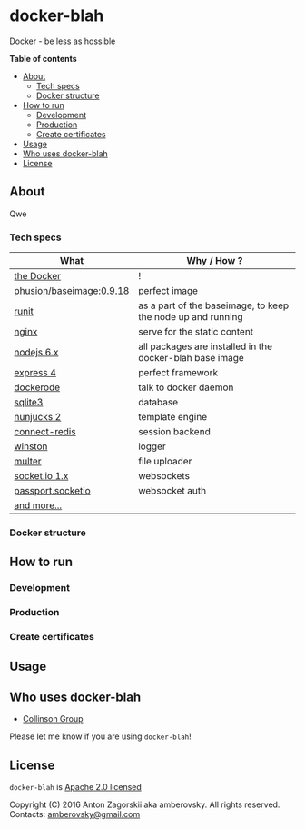 # docker-blah

Docker - be less as hossible

**Table of contents**

 * [About](#about)
   * [Tech specs](#tech_specs)
   * [Docker structure](#docker_structure)
 * [How to run](#how_to_run)
   * [Development](#how_to_run_development)
   * [Production](#how_to_run_production)
   * [Create certificates](#create_certificates)
 * [Usage](#usage)   
 * [Who uses docker-blah](#who_uses_docker_blah)
 * [License](#license)
 
<a name="about"></a>
## About

Qwe

<a name="tech_spec"></a>
### Tech specs

| What       | Why / How ? |
| ---------- | ---- |
| [the Docker](https://www.docker.com/) | ! |
| [phusion/baseimage:0.9.18](https://github.com/phusion/baseimage-docker/tree/rel-0.9.18) | perfect image |
| [runit](http://smarden.org/runit/) | as a part of the baseimage, to keep the node up and running |
| [nginx](https://www.nginx.com/) | serve for the static content |
| [nodejs 6.x](https://nodejs.org/en/) | all packages are installed in the docker-blah base image |
| [express 4](http://expressjs.com/) | perfect framework |
| [dockerode](https://github.com/apocas/dockerode) | talk to docker daemon |
| [sqlite3](https://github.com/mapbox/node-sqlite3) | database |
| [nunjucks 2](https://mozilla.github.io/nunjucks/) | template engine |
| [connect-redis](https://www.npmjs.com/package/connect-redis) | session backend |
| [winston](https://github.com/winstonjs/winston) | logger |
| [multer](https://github.com/expressjs/multer) | file uploader |
| [socket.io 1.x](http://socket.io/) | websockets |
| [passport.socketio](https://github.com/jfromaniello/passport.socketio) | websocket auth |
| [and more...](./docker/base/build/node.sh) | |

<a name="docker_structure"></a>
### Docker structure

<a name="how_to_run"></a>
## How to run

<a name="how_to_run_development"></a>
### Development

<a name="how_to_run_production"></a>
### Production

<a name="create_certificates"></a>
### Create certificates

<a name="usage"></a>
## Usage

<a name="who_uses_docker_blah"></a>
## Who uses docker-blah

 * [Collinson Group](http://collinsongroup.com/)
 
Please let me know if you are using `docker-blah`!
 
<a name="license"></a>
## License

`docker-blah` is [Apache 2.0 licensed](./LICENSE)

Copyright (C) 2016 Anton Zagorskii aka amberovsky.
All rights reserved. Contacts: <amberovsky@gmail.com> 
